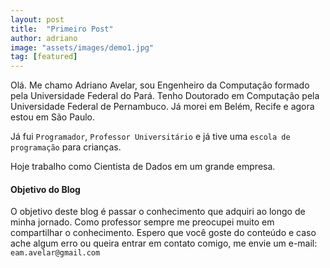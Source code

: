 ```yaml
---
layout: post
title:  "Primeiro Post"
author: adriano
image: "assets/images/demo1.jpg"
tag: [featured]
---
```


Olá. Me chamo Adriano Avelar, sou Engenheiro da Computação formado pela Universidade Federal do Pará. 
Tenho Doutorado em Computação pela Universidade Federal de Pernambuco. Já morei em Belém, Recife e agora estou em São Paulo.

Já fui `Programador`, `Professor Universitário` e já tive uma `escola de programação` para crianças. 

Hoje trabalho como Cientista de Dados em um grande empresa. 

#### Objetivo do Blog

O objetivo deste blog é passar o conhecimento que adquiri ao longo de minha jornado. Como professor sempre me preocupei muito em compartilhar o conhecimento. Espero que você goste do conteúdo e caso ache algum erro ou queira entrar em contato comigo, me envie um e-mail: `eam.avelar@gmail.com`


